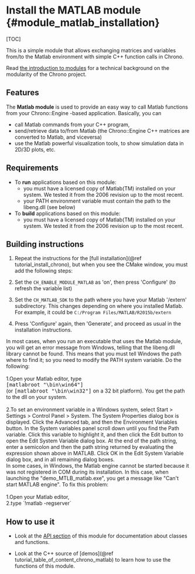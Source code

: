 Install the MATLAB module {#module_matlab_installation}
==========================

[TOC]

This is a simple module that allows exchanging matrices and variables 
from/to the Matlab environment with simple C++ function calls in Chrono.

Read [the introduction to modules](modularity.html) for a technical 
background on the modularity of the Chrono project.


## Features

The **Matlab module** is used to provide an easy way to call Matlab 
functions from your Chrono::Engine -based application. Basically, you can 

- call Matlab commands from your C++ program,
- send/retrieve data to/from Matlab (the Chrono::Engine C++ matrices are converted to Matlab, and viceversa)
- use the Matlab powerful visualization tools, to show simulation data in 2D/3D plots, etc.


## Requirements

- To **run** applications based on this module:
	- you must have a licensed copy of Matlab(TM) installed on your system. 
	  We tested it from the 2006 revision up to the most recent.
	- your PATH environment variable must contain the path to the libeng.dll (see below)
- To **build** applications based on this module:
	- you must have a licensed copy of Matlab(TM) installed on your system. 
	  We tested it from the 2006 revision up to the most recent.



## Building instructions

1. Repeat the instructions for the [full installation](@ref tutorial_install_chrono), but when you see 
   the CMake window, you must add the following steps:
  
2. Set the `CH_ENABLE_MODULE_MATLAB` as 'on', then press 'Configure' (to refresh the variable list)

3. Set the `CH_MATLAB_SDK` to the path where you have your Matlab '/extern' subdirectory. 
   This changes depending on where you installed Matlab. 
   For example, it could be `C:/Program Files/MATLAB/R2015b/extern`
 
4. Press 'Configure' again, then 'Generate', and proceed as usual in the installation instructions.

<div class="ce-warning">
In most cases, when you run an executable that uses the Matlab module, you will get an 
error message from Windows, telling that the libeng.dll library cannot be found. 
This means that you must tell Windows the path where to 
find it; so you need to modify the PATH system variable. Do the following:
<br><br>
1.Open your Matlab editor, type <br>
  <tt>[matlabroot "\bin\win64"]</tt><br>
  (or <tt>[matlabroot "\bin\win32"]</tt> on a 32 bit platform).
  You get the path to the dll on your system.
<br><br>
2.To set an environment variable in a Windows system, select  
  Start > Settings > Control Panel > System.  
  The System Properties dialog box is displayed. Click the Advanced tab, 
  and then the Environment Variables button. In the System variables panel 
  scroll down until you find the Path variable. 
  Click this variable to highlight it, and then click the Edit button to
  open the Edit System Variable dialog box. At the end of the path string, 
  enter a semicolon and then the path string returned by evaluating the expression shown above in MATLAB. 
  Click OK in the Edit System Variable dialog box, and in all remaining dialog boxes.
</div>

<div class="ce-info">
In some cases, in Windows, the Matlab engine cannot be started 
because it was not registered in COM during its installation. 
In this case, when launching the "demo_MTLB_matlab.exe", 
you get a message like "Can't start MATLAB engine". 
To fix this problem: <br><br>
1.Open your Matlab editor,  <br>
2.type `!matlab -regserver`
</div>


## How to use it

- Look at the [API section](group__matlab__module.html) of this module for documentation about classes and functions.

- Look at the C++ source of [demos](@ref tutorial_table_of_content_chrono_matlab) to learn how to use the functions of this module.
